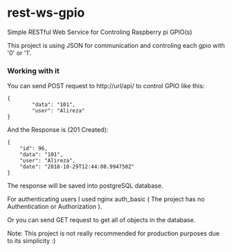 # rest-ws-gpio
Simple RESTful Web Service for Controling Raspberry pi GPIO(s)

This project is using JSON for communication and controling each gpio with '0' or '1'.

### Working with it

You can send POST request to http://url/api/ to control GPIO like this:

```
{
        "data": "101",
        "user": "Alireza"
}
```

And the Response is (201 Created):

```
{
    "id": 96,
    "data": "101",
    "user": "Alireza",
    "date": "2018-10-29T12:44:08.994750Z"
}
```

The response will be saved into postgreSQL database.

For authenticating users I used nginx auth_basic ( The project has no Authentication or Authorization ).

Or you can send GET request to get all of objects in the database.

Note: This project is not really recommended for production purposes due to its simplicity :)
